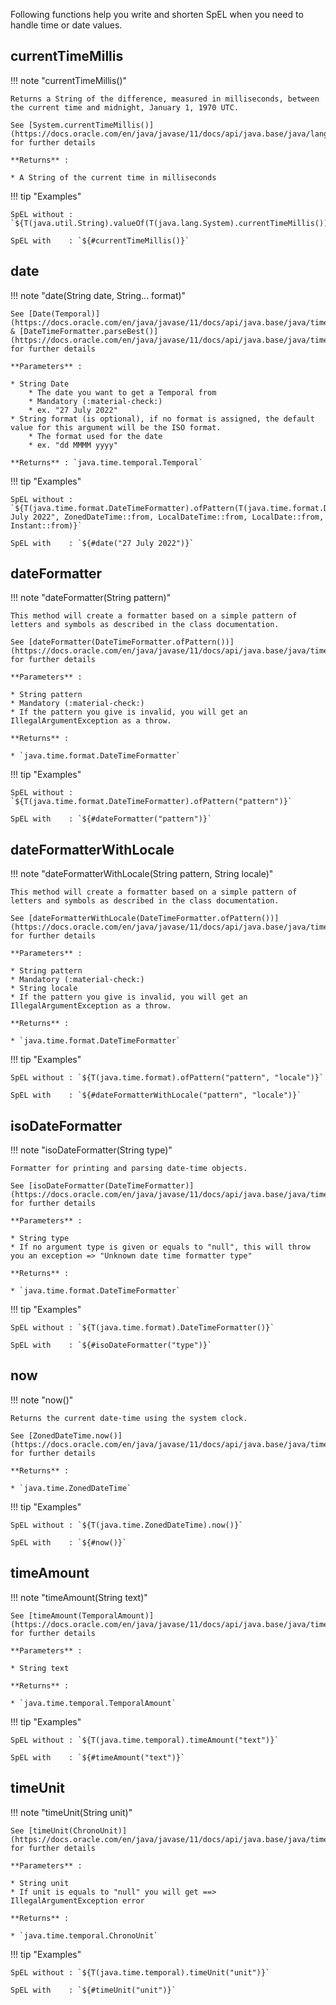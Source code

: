 Following functions help you write and shorten SpEL when you need to handle time or date values.


## currentTimeMillis

!!! note "currentTimeMillis()"

    Returns a String of the difference, measured in milliseconds, between the current time and midnight, January 1, 1970 UTC.

    See [System.currentTimeMillis()](https://docs.oracle.com/en/java/javase/11/docs/api/java.base/java/lang/System.html#currentTimeMillis()) for further details

    **Returns** :

    * A String of the current time in milliseconds


!!! tip "Examples"

    SpEL without : `${T(java.util.String).valueOf(T(java.lang.System).currentTimeMillis())}`

    SpEL with    : `${#currentTimeMillis()}`


## date

!!! note "date(String date, String... format)"

    See [Date(Temporal)](https://docs.oracle.com/en/java/javase/11/docs/api/java.base/java/time/temporal/Temporal.html) & [DateTimeFormatter.parseBest()](https://docs.oracle.com/en/java/javase/11/docs/api/java.base/java/time/format/DateTimeFormatter.html#parseBest(java.lang.CharSequence,java.time.temporal.TemporalQuery...)) for further details

    **Parameters** :

    * String Date
        * The date you want to get a Temporal from
        * Mandatory (:material-check:)
        * ex. "27 July 2022"
    * String format (is optional), if no format is assigned, the default value for this argument will be the ISO format.
        * The format used for the date
        * ex. "dd MMMM yyyy"

    **Returns** : `java.time.temporal.Temporal`

!!! tip "Examples"

    SpEL without : `${T(java.time.format.DateTimeFormatter).ofPattern(T(java.time.format.DateTimeFormatter).ISO_INSTANT).parseBest("27 July 2022", ZonedDateTime::from, LocalDateTime::from, LocalDate::from, Instant::from)}`

    SpEL with    : `${#date("27 July 2022")}`


## dateFormatter

!!! note "dateFormatter(String pattern)"

    This method will create a formatter based on a simple pattern of letters and symbols as described in the class documentation.

    See [dateFormatter(DateTimeFormatter.ofPattern())](https://docs.oracle.com/en/java/javase/11/docs/api/java.base/java/time/format/DateTimeFormatter.html#ofPattern(java.lang.String)) for further details

    **Parameters** :

    * String pattern
    * Mandatory (:material-check:)
    * If the pattern you give is invalid, you will get an IllegalArgumentException as a throw.

    **Returns** :

    * `java.time.format.DateTimeFormatter`

!!! tip "Examples"

    SpEL without : `${T(java.time.format.DateTimeFormatter).ofPattern("pattern")}`

    SpEL with    : `${#dateFormatter("pattern")}`


## dateFormatterWithLocale

!!! note "dateFormatterWithLocale(String pattern, String locale)"

    This method will create a formatter based on a simple pattern of letters and symbols as described in the class documentation.

    See [dateFormatterWithLocale(DateTimeFormatter.ofPattern())](https://docs.oracle.com/en/java/javase/11/docs/api/java.base/java/time/format/DateTimeFormatter.html#ofPattern(java.lang.String)) for further details

    **Parameters** :

    * String pattern
    * Mandatory (:material-check:)
    * String locale
    * If the pattern you give is invalid, you will get an IllegalArgumentException as a throw.

    **Returns** :

    * `java.time.format.DateTimeFormatter`

!!! tip "Examples"

    SpEL without : `${T(java.time.format).ofPattern("pattern", "locale")}`

    SpEL with    : `${#dateFormatterWithLocale("pattern", "locale")}`


## isoDateFormatter

!!! note "isoDateFormatter(String type)"

    Formatter for printing and parsing date-time objects.

    See [isoDateFormatter(DateTimeFormatter)](https://docs.oracle.com/en/java/javase/11/docs/api/java.base/java/time/format/DateTimeFormatter.html) for further details

    **Parameters** :

    * String type
    * If no argument type is given or equals to "null", this will throw you an exception => "Unknown date time formatter type"

    **Returns** :

    * `java.time.format.DateTimeFormatter`


!!! tip "Examples"

    SpEL without : `${T(java.time.format).DateTimeFormatter()}`

    SpEL with    : `${#isoDateFormatter("type")}`


## now

!!! note "now()"

    Returns the current date-time using the system clock.

    See [ZonedDateTime.now()](https://docs.oracle.com/en/java/javase/11/docs/api/java.base/java/time/ZonedDateTime.html#now()) for further details

    **Returns** :

    * `java.time.ZonedDateTime`

!!! tip "Examples"

    SpEL without : `${T(java.time.ZonedDateTime).now()}`

    SpEL with    : `${#now()}`


## timeAmount

!!! note "timeAmount(String text)"

    See [timeAmount(TemporalAmount)](https://docs.oracle.com/en/java/javase/11/docs/api/java.base/java/time/temporal/TemporalAmount.html) for further details

    **Parameters** :

    * String text
   
    **Returns** :
    
    * `java.time.temporal.TemporalAmount`

!!! tip "Examples"

    SpEL without : `${T(java.time.temporal).timeAmount("text")}`

    SpEL with    : `${#timeAmount("text")}`


## timeUnit

!!! note "timeUnit(String unit)"

    See [timeUnit(ChronoUnit)](https://docs.oracle.com/en/java/javase/11/docs/api/java.base/java/time/temporal/ChronoUnit.html) for further details

    **Parameters** :

    * String unit 
    * If unit is equals to "null" you will get ==> IllegalArgumentException error

    **Returns** :
    
    * `java.time.temporal.ChronoUnit` 


!!! tip "Examples"

    SpEL without : `${T(java.time.temporal).timeUnit("unit")}`

    SpEL with    : `${#timeUnit("unit")}`

